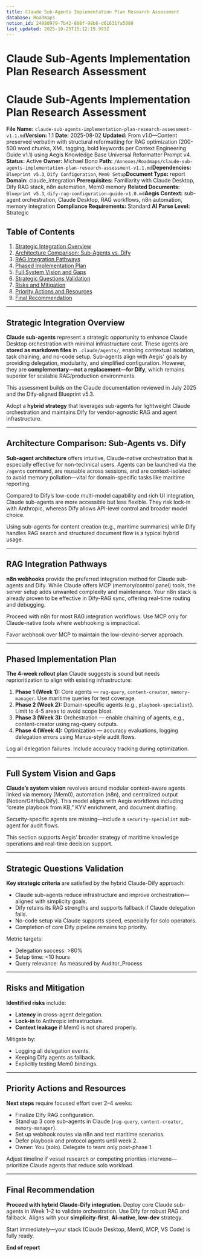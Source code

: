 ```yaml
---
title: Claude Sub-Agents Implementation Plan Research Assessment
database: Roadmaps
notion_id: 24880979-7b42-808f-98b6-d61631fa5088
last_updated: 2025-10-25T15:12:19.993Z
---
```


# Claude Sub-Agents Implementation Plan Research Assessment


# Claude Sub-Agents Implementation Plan Research Assessment


**File Name:** `claude-sub-agents-implementation-plan-research-assessment-v1.1.md`**Version:** 1.1
**Date:** 2025-08-02
**Updated:** From v1.0—Content preserved verbatim with structural reformatting for RAG optimization (200-500 word chunks, XML tagging, bold keywords per Context Engineering Guide v1.1) using Aegis Knowledge Base Universal Reformatter Prompt v4.
**Status:** Active
**Owner:** Michael Bono
**Path:** `/Annexes/Roadmaps/claude-sub-agents-implementation-plan-research-assessment-v1.1.md`**Dependencies:** `Blueprint v5.3`, `Dify Configuration`, `Mem0 Setup`**Document Type:** report
**Domain:** claude\_integration
**Prerequisites:** Familiarity with Claude Desktop, Dify RAG stack, n8n automation, Mem0 memory
**Related Documents:** `Blueprint v5.3`, `dify-rag-configuration-guide-v1.0.md`**Aegis Context:** sub-agent orchestration, Claude Desktop, RAG workflows, n8n automation, memory integration
**Compliance Requirements:** Standard
**AI Parse Level:** Strategic


## Table of Contents

1. [Strategic Integration Overview](https://www.notion.so/240809797b4280558421ed0009719549?v=240809797b4281c5b14b000ce3ff6199&p=248809797b42808f98b6d61631fa5088&pm=s#strategic-integration-overview)
2. [Architecture Comparison: Sub-Agents vs. Dify](https://www.notion.so/240809797b4280558421ed0009719549?v=240809797b4281c5b14b000ce3ff6199&p=248809797b42808f98b6d61631fa5088&pm=s#architecture-comparison-sub-agents-vs-dify)
3. [RAG Integration Pathways](https://www.notion.so/240809797b4280558421ed0009719549?v=240809797b4281c5b14b000ce3ff6199&p=248809797b42808f98b6d61631fa5088&pm=s#rag-integration-pathways)
4. [Phased Implementation Plan](https://www.notion.so/240809797b4280558421ed0009719549?v=240809797b4281c5b14b000ce3ff6199&p=248809797b42808f98b6d61631fa5088&pm=s#phased-implementation-plan)
5. [Full System Vision and Gaps](https://www.notion.so/240809797b4280558421ed0009719549?v=240809797b4281c5b14b000ce3ff6199&p=248809797b42808f98b6d61631fa5088&pm=s#full-system-vision-and-gaps)
6. [Strategic Questions Validation](https://www.notion.so/240809797b4280558421ed0009719549?v=240809797b4281c5b14b000ce3ff6199&p=248809797b42808f98b6d61631fa5088&pm=s#strategic-questions-validation)
7. [Risks and Mitigation](https://www.notion.so/240809797b4280558421ed0009719549?v=240809797b4281c5b14b000ce3ff6199&p=248809797b42808f98b6d61631fa5088&pm=s#risks-and-mitigation)
8. [Priority Actions and Resources](https://www.notion.so/240809797b4280558421ed0009719549?v=240809797b4281c5b14b000ce3ff6199&p=248809797b42808f98b6d61631fa5088&pm=s#priority-actions-and-resources)
9. [Final Recommendation](https://www.notion.so/240809797b4280558421ed0009719549?v=240809797b4281c5b14b000ce3ff6199&p=248809797b42808f98b6d61631fa5088&pm=s#final-recommendation)

---


## Strategic Integration Overview


**Claude sub-agents** represent a strategic opportunity to enhance Claude Desktop orchestration with minimal infrastructure cost. These agents are **stored as markdown files** in `.claude/agents/`, enabling contextual isolation, task chaining, and no-code setup. Sub-agents align with Aegis' goals by providing delegation, modularity, and simplified configuration. However, they are **complementary—not a replacement—for Dify**, which remains superior for scalable RAG/production environments.


<context>


This assessment builds on the Claude documentation reviewed in July 2025 and the Dify-aligned Blueprint v5.3.


</context>


<important>


Adopt a **hybrid strategy** that leverages sub-agents for lightweight Claude orchestration and maintains Dify for vendor-agnostic RAG and agent infrastructure.


</important>


---


## Architecture Comparison: Sub-Agents vs. Dify


**Sub-agent architecture** offers intuitive, Claude-native orchestration that is especially effective for non-technical users. Agents can be launched via the `/agents` command, are reusable across sessions, and are context-isolated to avoid memory pollution—vital for domain-specific tasks like maritime reporting.


<thinking>


Compared to Dify’s low-code multi-model capability and rich UI integration, Claude sub-agents are more accessible but less flexible. They risk lock-in with Anthropic, whereas Dify allows API-level control and broader model choice.


</thinking>


<example>


Using sub-agents for content creation (e.g., maritime summaries) while Dify handles RAG search and structured document flow is a typical hybrid usage.


</example>


---


## RAG Integration Pathways


**n8n webhooks** provide the preferred integration method for Claude sub-agents and Dify. While Claude offers MCP (memory/control panel) tools, the server setup adds unwanted complexity and maintenance. Your n8n stack is already proven to be effective in Dify-RAG sync, offering real-time routing and debugging.


<answer>


Proceed with n8n for most RAG integration workflows. Use MCP only for Claude-native tools where webhooking is impractical.


</answer>


<important>


Favor webhook over MCP to maintain the low-dev/no-server approach.


</important>


---


## Phased Implementation Plan


**The 4-week rollout plan** Claude suggests is sound but needs reprioritization to align with existing infrastructure:

1. **Phase 1 (Week 1):**
Core agents — `rag-query`, `content-creator`, `memory-manager`. Use maritime queries for test coverage.
2. **Phase 2 (Week 2):**
Domain-specific agents (e.g., `playbook-specialist`). Limit to 4-5 areas to avoid scope bloat.
3. **Phase 3 (Week 3):**
Orchestration — enable chaining of agents, e.g., content-creator using rag-query outputs.
4. **Phase 4 (Week 4):**
Optimization — accuracy evaluations, logging delegation errors using Manus-style audit flows.

<important>


Log all delegation failures. Include accuracy tracking during optimization.


</important>


---


## Full System Vision and Gaps


**Claude’s system vision** revolves around modular context-aware agents linked via memory (Mem0), automation (n8n), and centralized output (Notion/GitHub/Dify). This model aligns with Aegis workflows including “create playbook from KB,” KYV enrichment, and document drafting.


<gap>


Security-specific agents are missing—include a `security-specialist` sub-agent for audit flows.


</gap>


<context>


This section supports Aegis’ broader strategy of maritime knowledge operations and real-time decision support.


</context>


---


## Strategic Questions Validation


**Key strategic criteria** are satisfied by the hybrid Claude-Dify approach:

- Claude sub-agents reduce infrastructure and improve orchestration—aligned with simplicity goals.
- Dify retains its RAG strengths and supports fallback if Claude delegation fails.
- No-code setup via Claude supports speed, especially for solo operators.
- Completion of core Dify pipeline remains top priority.

<example>


Metric targets:

- Delegation success: >80%
- Setup time: <10 hours
- Query relevance: As measured by Auditor_Process
</example>

---


## Risks and Mitigation


**Identified risks** include:

- **Latency** in cross-agent delegation.
- **Lock-in** to Anthropic infrastructure.
- **Context leakage** if Mem0 is not shared properly.

<answer>


Mitigate by:

- Logging all delegation events.
- Keeping Dify agents as fallback.
- Explicitly testing Mem0 bindings.
</answer>

---


## Priority Actions and Resources


**Next steps** require focused effort over 2–4 weeks:

- Finalize Dify RAG configuration.
- Stand up 3 core sub-agents in Claude (`rag-query`, `content-creator`, `memory-manager`).
- Set up webhook routes via n8n and test maritime scenarios.
- Defer playbook and protocol agents until week 2.
- Owner: You (solo). Delegate to team only post-phase 1.

<important>


Adjust timeline if vessel research or competing priorities intervene—prioritize Claude agents that reduce solo workload.


</important>


---


## Final Recommendation


**Proceed with hybrid Claude-Dify integration.** Deploy core Claude sub-agents in Week 1–2 to validate orchestration. Use Dify for robust RAG and fallback. Aligns with your **simplicity-first**, **AI-native**, **low-dev** strategy.


<answer>


Start immediately—your stack (Claude Desktop, Mem0, MCP, VS Code) is fully ready.


</answer>


**End of report**

